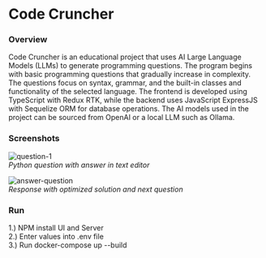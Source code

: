 # Code Cruncher

### Overview
Code Cruncher is an educational project that uses AI Large Language Models (LLMs) to generate programming questions. The program begins with basic programming questions that gradually increase in complexity. The questions focus on syntax, grammar, and the built-in classes and functionality of the selected language. 
The frontend is developed using TypeScript with Redux RTK, while the backend uses JavaScript ExpressJS with Sequelize ORM for database operations. The AI models used in the project can be sourced from OpenAI or a local LLM such as Ollama.

### Screenshots
![question-1](https://github.com/user-attachments/assets/3ee6bdc0-0cdb-4a89-bb36-ef93eff56df0)  
_Python question with answer in text editor_

![answer-question](https://github.com/user-attachments/assets/a96b646f-3da9-47cd-9194-62ef067e5bbb)  
_Response with optimized solution and next question_

### Run
1.) NPM install UI and Server  
2.) Enter values into .env file  
3.) Run docker-compose up --build  
